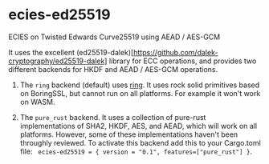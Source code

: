 # ecies-ed25519


ECIES on Twisted Edwards Curve25519 using AEAD / AES-GCM

It uses the excellent (ed25519-dalek)[https://github.com/dalek-cryptography/ed25519-dalek] library for ECC operations, 
and provides two different backends for HKDF and AEAD / AES-GCM operations. 

1. The `ring` backend (default) uses [ring](https://github.com/briansmith/ring).  It uses rock solid primitives based on 
BoringSSL, but cannot run on all platforms. For example it won't work on WASM.

2. The `pure_rust` backend. It uses a collection of pure-rust implementations of SHA2, HKDF, AES, and AEAD, which will work
on all platforms. However, some of these implementations haven't been throughly reviewed. To activate this backend add this to
your Cargo.toml file: ` ecies-ed25519 = { version = "0.1", features=["pure_rust"] }`.


